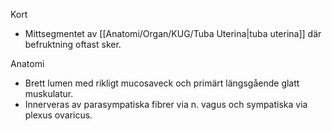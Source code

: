 Kort
- Mittsegmentet av [[Anatomi/Organ/KUG/Tuba Uterina|tuba uterina]] där befruktning oftast sker.

Anatomi
- Brett lumen med rikligt mucosaveck och primärt längsgående glatt muskulatur.
- Innerveras av parasympatiska fibrer via n. vagus och sympatiska via plexus ovaricus.
